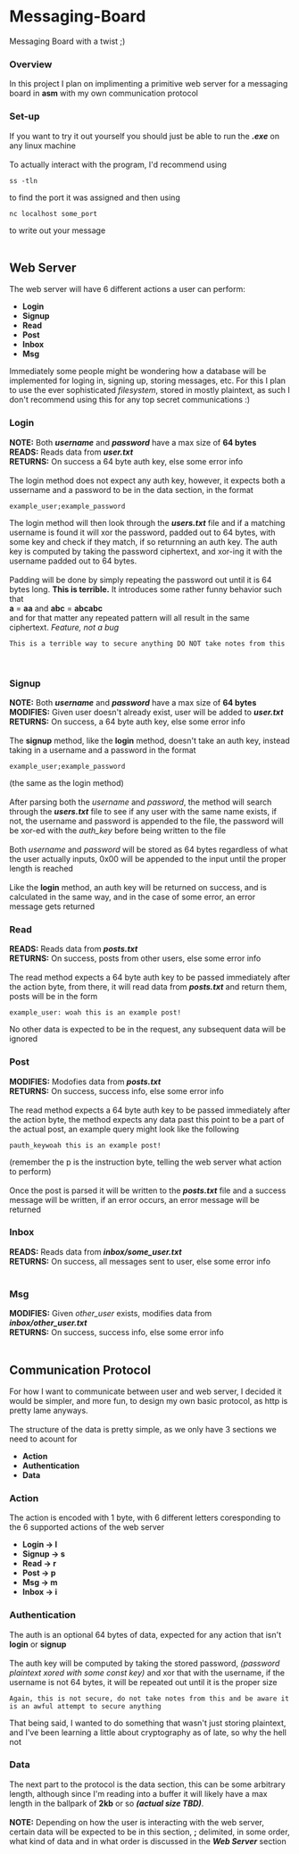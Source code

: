 # Messaging-Board
Messaging Board with a twist ;)
<br>

### Overview
In this project I plan on implimenting a primitive web server for a messaging board in **asm** with my own communication protocol
<br>

### Set-up
If you want to try it out yourself you should just be able to run the **_.exe_** on any linux machine
<br><br>
To actually interact with the program, I'd recommend using
```
ss -tln
```
to find the port it was assigned and then using
```
nc localhost some_port
```
to write out your message
<br><br>

## Web Server
The web server will have 6 different actions a user can perform:
* **Login**
* **Signup**
* **Read**
* **Post**
* **Inbox**
* **Msg**

Immediately some people might be wondering how a database will be implemented for loging in, signing up, storing messages, etc. For this I plan to use the ever sophisticated *filesystem*, stored in mostly plaintext, as such I don't recommend using this for any top secret communications :)
<br>

### Login
**NOTE:** Both **_username_** and **_password_** have a max size of **64 bytes** <br>
**READS:** Reads data from **_user.txt_** <br>
**RETURNS:** On success a 64 byte auth key, else some error info
<br><br>
The login method does not expect any auth key, however, it expects both a ussername and a password to be in the data section, in the format

```
example_user;example_password
```

The login method will then look through the **_users.txt_** file and if a matching username is found it will xor the password, padded out to 64 bytes, with some key and check if they match, if so returnning an auth key. The auth key is computed by taking the password ciphertext, and xor-ing it with the username padded out to 64 bytes.
<br><br>
Padding will be done by simply repeating the password out until it is 64 bytes long. **This is terrible.** It introduces some rather funny behavior such that
<br>
**a** = **aa** and **abc** = **abcabc**
<br>
and for that matter any repeated pattern will all result in the same ciphertext. *Feature, not a bug*
```
This is a terrible way to secure anything DO NOT take notes from this
```
<br>

### Signup
**NOTE:** Both **_username_** and **_password_** have a max size of **64 bytes** <br>
**MODIFIES:** Given user doesn't already exist, user will be added to **_user.txt_** <br>
**RETURNS:** On success, a 64 byte auth key, else some error info
<br><br>
The **signup** method, like the **login** method, doesn't take an auth key, instead taking in a username and a password in the format
```
example_user;example_password
```
(the same as the login method)
<br><br>
After parsing both the *username* and *password*, the method will search through the **_users.txt_** file to see if any user with the same name exists, if not, the username and password is appended to the file, the password will be xor-ed with the *auth_key* before being written to the file
<br><br>
Both *username* and *password* will be stored as 64 bytes regardless of what the user actually inputs, 0x00 will be appended to the input until the proper length is reached
<br><br>
Like the **login** method, an auth key will be returned on success, and is calculated in the same way, and in the case of some error, an error message gets returned

### Read
**READS:** Reads data from **_posts.txt_** <br>
**RETURNS:** On success, posts from other users, else some error info
<br><br>
The read method expects a 64 byte auth key to be passed immediately after the action byte, from there, it will read data from **_posts.txt_** and return them, posts will be in the form
```
example_user: woah this is an example post!
```
No other data is expected to be in the request, any subsequent data will be ignored

### Post
**MODIFIES:** Modofies data from **_posts.txt_** <br>
**RETURNS:** On success, success info, else some error info
<br><br>
The read method expects a 64 byte auth key to be passed immediately after the action byte, the method expects any data past this point to be a part of the actual post, an example query might look like the following
```
pauth_keywoah this is an example post!
```
(remember the p is the instruction byte, telling the web server what action to perform)
<br><br>
Once the post is parsed it will be written to the **_posts.txt_** file and a success message will be written, if an error occurs, an error message will be returned

### Inbox
**READS:** Reads data from **_inbox/some_user.txt_** <br>
**RETURNS:** On success, all messages sent to user, else some error info
<br><br>

### Msg
**MODIFIES:** Given *other_user* exists, modifies data from **_inbox/other_user.txt_** <br>
**RETURNS:** On success, success info, else some error info
<br><br>

## Communication Protocol
For how I want to communicate between user and web server, I decided it would be simpler, and more fun, to design my own basic protocol, as http is pretty lame anyways. 
<br><br>
The structure of the data is pretty simple, as we only have 3 sections we need to acount for
* **Action**
* **Authentication**
* **Data**

### Action
The action is encoded with 1 byte, with 6 different letters coresponding to the 6 supported actions of the web server
* **Login -> l**
* **Signup -> s**
* **Read -> r**
* **Post -> p**
* **Msg -> m**
* **Inbox -> i**

### Authentication
The auth is an optional 64 bytes of data, expected for any action that isn't **login** or **signup**
<br><br>
The auth key will be computed by taking the stored password, *(password plaintext xored with some const key)* and xor that with the username, if the username is not 64 bytes, it will be repeated out until it is the proper size
```
Again, this is not secure, do not take notes from this and be aware it is an awful attempt to secure anything
```
That being said, I wanted to do something that wasn't just storing plaintext, and I've been learning a little about cryptography as of late, so why the hell not
<br>

### Data
The next part to the protocol is the data section, this can be some arbitrary length, although since I'm reading into a buffer it will likely have a max length in the ballpark of **2kb** or so **_(actual size TBD)_**. 
<br><br>
**NOTE:** Depending on how the user is interacting with the web server, certain data will be expected to be in this section, **;** delimited, in some order, what kind of data and in what order is discussed in the **_Web Server_** section
